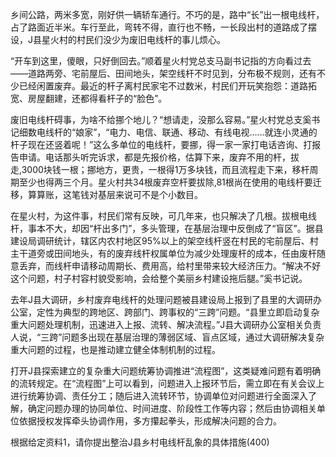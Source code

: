 乡间公路，两米多宽，刚好供一辆轿车通行。不巧的是，路中“长”出一根电线杆，占了路面近半米。车行至此，弯转不得，直行也不畅，一长段出村的道路成了摆设，J县星火村的村民们没少为废旧电线杆的事儿烦心。

“开车到这里，傻眼，只好倒回去。”顺着星火村党总支马副书记指的方向看过去——道路两旁、宅前屋后、田间地头，架空线杆不时见到，分布极不规则，还有不少已经闲置废弃。最近的杆子离村民家宅不过数米，村民们开玩笑抱怨：道路拓宽、房屋翻建，还都得看杆子的“脸色”。

废旧电线杆碍事，为啥不给挪个地儿？“想请走，没那么容易。”星火村党总支奚书记细数电线杆的“娘家”，“电力、电信、联通、移动、有线电视……就连小灵通的杆子现在还竖着呢！”这么多单位的电线杆，要挪，得一家一家打电话咨询、打报告申请。电话那头听完诉求，都是先报价格，估算下来，废弃不用的杆，拔走,3000块钱一根；挪地方，更贵，一根得1万多块钱，而且流程走下来，移杆周期至少也得两三个月。星火村共34根废弃空杆要拔除,81根尚在使用的电线杆要迁移，算算账，这笔钱对基层来说可不是个小数目。

在星火村，为这件事，村民们常有反映，可几年来，也只解决了几根。拔根电线杆，事本不大，却因“杆出多门”，多头管理，在基层治理中反倒成了“盲区”。据县建设局调研统计，辖区内农村地区95%以上的架空线杆竖在村民的宅前屋后、村主干道旁或田间地头，有的废弃线杆权属单位为减少处理废杆的成本，任由废杆随意丢弃，而线杆申请移动周期长、费用高，给村里带来较大经济压力。“解决不好这个问题，村子村容村貌受影响，会给整个美丽乡村建设拖后腿。”奚书记说。

去年J县大调研，乡村废弃电线杆的处理问题被县建设局上报到了县里的大调研办公室，定性为典型的跨地区、跨部门、跨事权的“三跨”问题。“县里立即启动复杂重大问题处理机制，迅速进入上报、流转、解决流程。”J县大调研办公室相关负责人说，“三跨”问题多出现在基层治理的薄弱区域、盲点区域，通过大调研解决复杂重大问题的过程，也是推动建立健全体制机制的过程。

打开J县探索建立的复杂重大问题统筹协调推进“流程图”，这类疑难问题有着明确的流转规定。在“流程图”上可以看到，问题进入上报环节后，需立即在有关会议上进行统筹协调、责任分工；随后进入流转环节，协调单位对问题进行全面深入了解，确定问题办理的协同单位、时间进度、阶段性工作等内容；然后由协调相关单位依据授权发挥牵头协调作用，多方攥起拳头，形成解决问题的合力。


根据给定资料1，请你提出整治J县乡村电线杆乱象的具体措施(400)